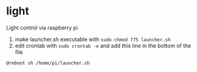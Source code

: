 # light
Light control via raspberry pi
1. make launcher.sh executable with
`sudo chmod 775 launcher.sh`
2. edit crontab with
`sudo crontab -e`
and add this line in the bottom of the file

`@reboot sh /home/pi/launcher.sh`

